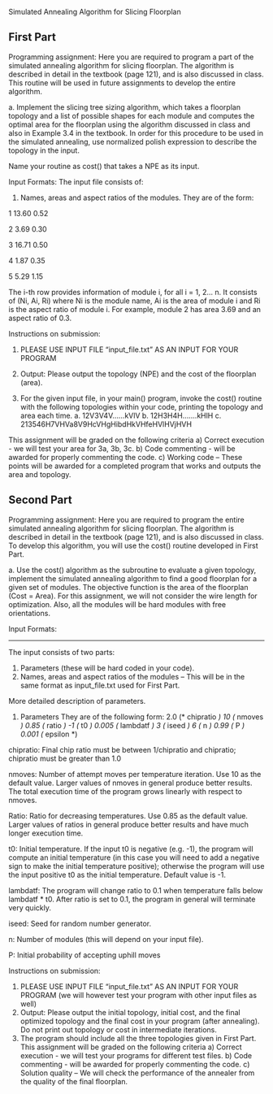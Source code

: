 Simulated Annealing Algorithm for Slicing Floorplan

First Part
-----------
Programming assignment: Here you are required to program a part of the simulated annealing algorithm for slicing floorplan. The algorithm is described in detail in the textbook (page 121), and is also discussed in class. This routine will be used in future assignments to develop the entire algorithm.

a. Implement the slicing tree sizing algorithm, which takes a floorplan topology and a list of possible shapes for each module and computes the optimal area for the floorplan using the algorithm discussed in class and also in Example 3.4 in the textbook. In order for this procedure to be used in the simulated annealing, use normalized polish expression to describe the topology in the input. 

Name your routine as cost() that takes a NPE as its input.

Input Formats: The input file consists of:

1. Names, areas and aspect ratios of the modules. They are of the form:

1  13.60 0.52

2  3.69 0.30

3  16.71 0.50

4  1.87 0.35

5  5.29 1.15

The i-th row provides information of module i, for all i = 1, 2… n.
It consists of (Ni, Ai, Ri) where Ni is the module name, Ai is the area of module i and Ri is the aspect ratio of module i. For example, module 2 has area 3.69 and an aspect ratio of 0.3.

Instructions on submission:

1. PLEASE USE INPUT FILE “input_file.txt” AS AN INPUT FOR YOUR PROGRAM

2. Output: Please output the topology (NPE) and the cost of the floorplan (area).

3. For the given input file, in your main() program, invoke the cost() routine with the following topologies within your code, printing the topology and area each time.
a. 12V3V4V……kVlV
b. 12H3H4H…….kHlH
c. 213546H7VHVa8V9HcVHgHibdHkVHfeHVlHVjHVH

This assignment will be graded on the following criteria
a) Correct execution - we will test your area for 3a, 3b, 3c.
b) Code commenting - will be awarded for properly commenting the code.
c) Working code – These points will be awarded for a completed program that works and outputs the area and topology.


Second Part
------------
Programming assignment: Here you are required to program the entire simulated annealing algorithm for slicing floorplan. The algorithm is described in detail in the textbook (page 121), and is also discussed in class. To develop this algorithm, you will use the cost() routine developed in First Part.

a. Use the cost() algorithm as the subroutine to evaluate a given topology, implement the simulated annealing algorithm to find a good floorplan for a given set of modules. The objective function is the area of the floorplan (Cost = Area). For this assignment, we will not consider the wire length for optimization. Also, all the modules will be hard modules with free orientations.

Input Formats:
- - - - - - - - - - - -
The input consists of two parts:
1. Parameters (these will be hard coded in your code).
2. Names, areas and aspect ratios of the modules – This will be in the same format as input_file.txt used for First Part.

More detailed description of parameters.
1. Parameters
They are of the following form:
2.0     (* chipratio *)
10      (* nmoves *)
0.85    (* ratio *)
-1      (* t0 *)
0.005   (* lambdatf *)
3       (* iseed *)
6       (* n *)
0.99    (* P *)
0.001   (* epsilon *)

chipratio: Final chip ratio must be between 1/chipratio and chipratio; chipratio must be greater than 1.0

nmoves: Number of attempt moves per temperature iteration. Use 10 as the default value. Larger values of nmoves in general produce better results. The total execution time of the program grows linearly with respect to nmoves.

Ratio: Ratio for decreasing temperatures. Use 0.85 as the default value. Larger values of ratios in general produce better results and have much longer execution time.

t0: Initial temperature. If the input t0 is negative (e.g. -1), the program will compute an initial temperature (in this case you will need to add a negative sign to make the initial temperature positive); otherwise the program will use the input positive t0 as the initial temperature. Default value is -1.

lambdatf: The program will change ratio to 0.1 when temperature falls below lambdatf * t0. After ratio is set to 0.1, the program in general will terminate very quickly.

iseed: Seed for random number generator.

n: Number of modules (this will depend on your input file).

P: Initial probability of accepting uphill moves

Instructions on submission:
1. PLEASE USE INPUT FILE “input_file.txt” AS AN INPUT FOR YOUR PROGRAM (we will however test your program with other input files as well)
2. Output: Please output the initial topology, initial cost, and the final optimized topology and the final cost in your program (after annealing). Do not print out topology or cost in intermediate iterations.
3. The program should include all the three topologies given in First Part.
This assignment will be graded on the following criteria
a) Correct execution - we will test your programs for different test files.
b) Code commenting - will be awarded for properly commenting the code.
c) Solution quality – We will check the performance of the annealer from the quality of the final floorplan.
